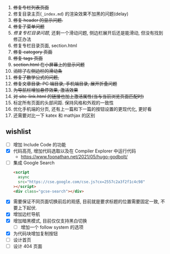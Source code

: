 1. ~~修复专栏列表页面~~
2. 修复目录主页(`_index.md`) 的渲染效果不加黑的问题(delay)
3. ~~修复 header 的显示问题.~~
4. ~~修复子菜单问题~~
5. _修复专栏目录问题_, 还剩一个滑动问题, 侧边栏展开后还是能滑动, 但没有找到修正办法
6. 修复专栏目录页面, section.html
7. ~~修复 category 页面~~
8. ~~修复 tags 页面~~
9. ~~section.html 在小屏幕上的显示问题~~
10. ~~消除了左侧边栏的滑动条~~
11. ~~修复了数学公式的问题,~~
12. ~~修复文章目录: PC 端目录, 手机端目录, 展开折叠问题~~
13. ~~为导航栏增加悬停效果, 激活效果~~
14. ~~对 site-link.html 的链接也加上激活属性(当与当前浏览页面匹配时)~~
15. 标定所有页面的头部间距. 保持风格和外观的一致性
16. 优化手机端的分页, 还有上一篇和下一篇的按钮设置的更现代化, 更好看
17. 还需要对比一下 katex 和 mathjax 的区别

## wishlist

- [ ] 增加 Include Code 的功能
- [x] 代码高亮, 增加代码选取以及在 Compiler Explorer 中运行代码
  - https://www.foonathan.net/2021/05/hugo-godbolt/
- [ ] 集成 Google Search
  ```html
  <script
    async
    src="https://cse.google.com/cse.js?cx=2557c2a3f2f1c4c98"
  ></script>
  <div class="gcse-search"></div>
  ```
- [x] 需要保证不同页面切换前后的观感, 目前就是要求标题的位置需要固定一致, 不要上下起伏.
- [x] 增加边栏导航
- [x] 增加暗黑模式, 目前仅仅支持黑白切换
  - [ ] 增加一个 follow system 的选项
- [x] 为代码块增加复制按钮
- [ ] 设计首页
- [ ] 设计 404 页面
